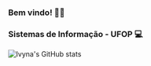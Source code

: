 ### Bem vindo! 👋✨
 ### Sistemas de Informação - UFOP 💻
![Ivyna's GitHub stats](https://github-readme-stats.vercel.app/api?username=Ivynaa&show_icons=true&theme=radical)
<!--
**Ivynaaa/Ivynaaa** is a ✨ _special_ ✨ repository because its `README.md` (this file) appears on your GitHub profile.

Here are some ideas to get you started:

- 🔭 I’m currently working on ...
- 🌱 I’m currently learning ...
- 👯 I’m looking to collaborate on ...
- 🤔 I’m looking for help with ...
- 💬 Ask me about ...
- 📫 How to reach me: ...
- 😄 Pronouns: ...
- ⚡ Fun fact: ...
-->
